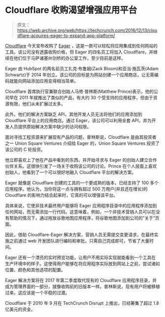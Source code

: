 # Cloudflare 收购渴望增强应用平台

> 原文：<https://web.archive.org/web/https://techcrunch.com/2016/12/13/cloudflare-acquires-eager-to-expand-app-platform/>

[Cloudflare](https://web.archive.org/web/20230225041715/http://www.cloudflare.com/) 今天宣布收购了 [Eager](https://web.archive.org/web/20230225041715/https://eager.io/) ，这是一款可以轻松将应用集成到任何网站的工具。该公司没有透露收购价格，但 Eager 的四名员工将加入 Cloudflare，并继续在他们位于马萨诸塞州剑桥的办公室工作，至少目前是这样。

Eager 由 HubSpot 的两名前员工扎克·布鲁姆(Zack Bloom)和亚当·施瓦茨(Adam Schwartz)于 2014 年创立。该公司的目标是为网站创建一个应用商店，让无需编码就能向网站添加应用变得相当简单。

Cloudflare 首席执行官兼联合创始人马修·普林斯(Matthew Prince)表示，他的公司早在 2011 年就推出了类似的产品，有大约 30 个受支持的应用程序，但由于资源有限，他们从未扩展过太多。

此外，他们的解决方案缺乏 API，其他开发人员无法将他们的应用添加到 Cloudflare 平台上的应用商店。通过 Eager，该公司可以利用全套 API，并为开发人员提供原始解决方案中缺少的访问权限。

面对寻找工程资源来扩展现有产品的问题，普林斯说，Cloudflare 是由其投资者之一 Union Square Ventures 介绍给 Eager 的，Union Square Ventures 投资了该公司的 C 轮投资。

他立即喜欢上了他在产品中看到的东西，并开始寻求与 Eager 的创始人建立合作伙伴关系。这很快引发了一场关于收购该公司的讨论。Prince 在个人层面上喜欢创始人，他看到了一个可以很好地融入 Cloudflare 平台的解决方案。

Eager 就像是 Cloudflare 创建的工具的一个更成熟的版本，已经支持了 100 多个应用程序。他认为，当你将这一点与拥有超过 500 万用户(并且还在增长)的 Cloudflare 的影响力结合起来时，它真的可以增强该平台。

具体来说，它使非技术最终用户能够将 Eager 应用程序目录中的应用程序添加到任何网站，而无需添加一行代码。这意味着，例如，一个非技术营销人员可以在没有帮助的情况下，通过拖放谷歌地图应用程序，将谷歌地图添加到公司的“关于”页面。

因此，借助 Cloudflare-Eager 解决方案，营销人员无需提交变更请求，在最终实施之前通过 web 开发团队进行编码和审批，只需自己完成即可，节省了大量时间。

Eager 还有一个漂亮的实时预览功能，让用户不用实际实现就能看到一个工具在生产环境中的样子。这使得用户能够在将应用程序实际放到网站上之前，尝试诸如位置、颜色和其他选项的配置。

Eager 解决方案将在 2017 年第二季度取代现有的 Cloudflare 应用程序目录，并成为管理界面的一部分，就像收购前的旧版本一样。普林斯说，现有用户将被移植过来，这应该是一个平稳的过渡。

Cloudflare 于 2010 年 9 月在 TechCrunch Disrupt 上推出，已经筹集了超过 1.8 亿美元的资金。